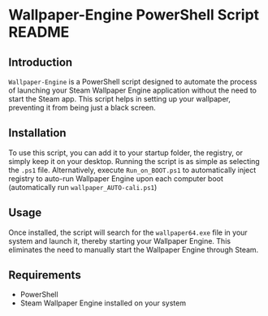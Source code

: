 # Wallpaper-Engine PowerShell Script README

## Introduction
`Wallpaper-Engine` is a PowerShell script designed to automate the process of launching your Steam Wallpaper Engine application without the need to start the Steam app. This script helps in setting up your wallpaper, preventing it from being just a black screen.

## Installation
To use this script, you can add it to your startup folder, the registry, or simply keep it on your desktop. Running the script is as simple as selecting the `.ps1` file.
Alternatively, execute `Run_on_BOOT.ps1` to automatically inject registry to auto-run Wallpaper Engine upon each computer boot (automatically run `wallpaper_AUTO-cali.ps1`)

## Usage
Once installed, the script will search for the `wallpaper64.exe` file in your system and launch it, thereby starting your Wallpaper Engine. This eliminates the need to manually start the Wallpaper Engine through Steam.

## Requirements
- PowerShell
- Steam Wallpaper Engine installed on your system
